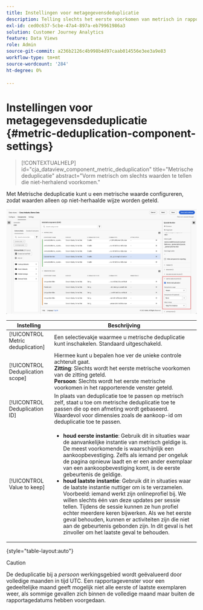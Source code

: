 ```yaml
---
title: Instellingen voor metagegevensdeduplicatie
description: Telling slechts het eerste voorkomen van metrisch in rapporten.
exl-id: ced0c637-5cbe-47a4-897a-eb79961986a3
solution: Customer Journey Analytics
feature: Data Views
role: Admin
source-git-commit: a236b2126c4b998b4d97caab014556e3ee3a9e83
workflow-type: tm+mt
source-wordcount: '284'
ht-degree: 0%

---
```


# Instellingen voor metagegevensdeduplicatie {#metric-deduplication-component-settings}

<!-- markdownlint-disable MD034 -->

>[!CONTEXTUALHELP]
>id="cja_dataview_component_metric_deduplication"
>title="Metrische deduplicatie"
>abstract="Vorm metrisch om slechts waarden te tellen die niet-herhalend voorkomen."

<!-- markdownlint-enable MD034 -->


Met Metrische deduplicatie kunt u een metrische waarde configureren, zodat waarden alleen op niet-herhaalde wijze worden geteld.

![ Metrische deduplicatie ](../assets/metric-deduplication.png)

| Instelling | Beschrijving |
| --- | --- |
| [!UICONTROL Metric deduplication] | Een selectievakje waarmee u metrische deduplicatie kunt inschakelen. Standaard uitgeschakeld. |
| [!UICONTROL Deduplication scope] | Hiermee kunt u bepalen hoe ver de unieke controle achteruit gaat.<br>**Zitting**: Slechts wordt het eerste metrische voorkomen van de zitting geteld.<br>**Persoon**: Slechts wordt het eerste metrische voorkomen in het rapporterende venster geteld. |
| [!UICONTROL Deduplication ID] | In plaats van deduplicatie toe te passen op metrisch zelf, staat u toe om metrische deduplicatie toe te passen die op een afmeting wordt gebaseerd. Waardevol voor dimensies zoals de aankoop-id om deduplicatie toe te passen. |
| [!UICONTROL Value to keep] | <ul><li>**houd eerste instantie**: Gebruik dit in situaties waar de aanvankelijke instantie van metrisch geldige is. De meest voorkomende is waarschijnlijk een aankoopbevestiging. Zelfs als iemand per ongeluk de pagina opnieuw laadt en er een ander exemplaar van een aankoopbevestiging komt, is de eerste gebeurtenis de geldige.</li><li>**houd laatste instantie**: Gebruik dit in situaties waar de laatste instantie nuttiger om is te verzamelen. Voorbeeld: iemand werkt zijn onlineprofiel bij. We willen slechts één van deze updates per sessie tellen. Tijdens de sessie kunnen ze hun profiel echter meerdere keren bijwerken. Als we het eerste geval behouden, kunnen er activiteiten zijn die niet aan de gebeurtenis gebonden zijn. In dit geval is het zinvoller om het laatste geval te behouden.</li></ul> |

{style="table-layout:auto"}

>[!CAUTION]
>
>De deduplicatie bij a _persoon_ werkingsgebied wordt geëvalueerd door volledige maanden in tijd UTC. Een rapportagevenster voor een gedeeltelijke maand geeft mogelijk niet alle eerste of laatste exemplaren weer, als sommige gevallen zich binnen de volledige maand maar buiten de rapportagedatums hebben voorgedaan.
